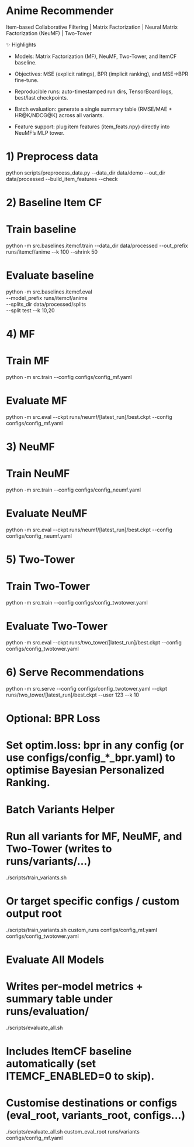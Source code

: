 # Anime Recommender
Item-based Collaborative Filtering | Matrix Factorization | Neural Matrix Factorization (NeuMF) | Two-Tower

✨ Highlights

- Models: Matrix Factorization (MF), NeuMF, Two-Tower, and ItemCF baseline.

- Objectives: MSE (explicit ratings), BPR (implicit ranking), and MSE→BPR fine-tune.

- Reproducible runs: auto-timestamped run dirs, TensorBoard logs, best/last checkpoints.

- Batch evaluation: generate a single summary table (RMSE/MAE + HR@K/NDCG@K) across all variants.

- Feature support: plug item features (item_feats.npy) directly into NeuMF’s MLP tower.


# 1) Preprocess data
python scripts/preprocess_data.py --data_dir data/demo --out_dir data/processed --build_item_features --check

# 2) Baseline Item CF
# Train baseline
python -m src.baselines.itemcf.train --data_dir data/processed --out_prefix runs/itemcf/anime --k 100 --shrink 50

# Evaluate baseline
python -m src.baselines.itemcf.eval \
  --model_prefix runs/itemcf/anime \
  --splits_dir data/processed/splits \
  --split test --k 10,20

# 4) MF
# Train MF
python -m src.train --config configs/config_mf.yaml

# Evaluate MF
python -m src.eval --ckpt runs/neumf/[latest_run]/best.ckpt --config configs/config_mf.yaml

# 3) NeuMF
# Train NeuMF
python -m src.train --config configs/config_neumf.yaml

# Evaluate NeuMF
python -m src.eval --ckpt runs/neumf/[latest_run]/best.ckpt --config configs/config_neumf.yaml

# 5) Two-Tower
# Train Two-Tower
python -m src.train --config configs/config_twotower.yaml

# Evaluate Two-Tower
python -m src.eval --ckpt runs/two_tower/[latest_run]/best.ckpt --config configs/config_twotower.yaml

# 6) Serve Recommendations
python -m src.serve --config configs/config_twotower.yaml --ckpt runs/two_tower/[latest_run]/best.ckpt --user 123 --k 10

# Optional: BPR Loss
# Set optim.loss: bpr in any config (or use configs/config_*_bpr.yaml) to optimise Bayesian Personalized Ranking.

# Batch Variants Helper
# Run all variants for MF, NeuMF, and Two-Tower (writes to runs/variants/...)
./scripts/train_variants.sh

# Or target specific configs / custom output root
./scripts/train_variants.sh custom_runs configs/config_mf.yaml configs/config_twotower.yaml

# Evaluate All Models
# Writes per-model metrics + summary table under runs/evaluation/<timestamp>
./scripts/evaluate_all.sh
# Includes ItemCF baseline automatically (set ITEMCF_ENABLED=0 to skip).
# Customise destinations or configs (eval_root, variants_root, configs...)
./scripts/evaluate_all.sh custom_eval_root runs/variants configs/config_mf.yaml
